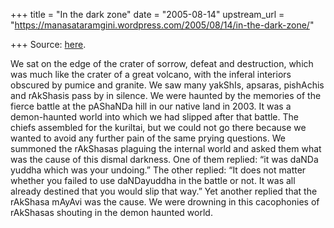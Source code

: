 +++
title = "In the dark zone"
date = "2005-08-14"
upstream_url = "https://manasataramgini.wordpress.com/2005/08/14/in-the-dark-zone/"

+++
Source: [here](https://manasataramgini.wordpress.com/2005/08/14/in-the-dark-zone/).

We sat on the edge of the crater of sorrow, defeat and destruction,
which was much like the crater of a great volcano, with the inferal
interiors obscured by pumice and granite. We saw many yakShIs, apsaras,
pishAchis and rAkShasis pass by in silence. We were haunted by the
memories of the fierce battle at the pAShaNDa hill in our native land in
2003. It was a demon-haunted world into which we had slipped after that
battle. The chiefs assembled for the kuriltai, but we could not go there
because we wanted to avoid any further pain of the same prying
questions. We summoned the rAkShasas plaguing the internal world and
asked them what was the cause of this dismal darkness. One of them
replied: “it was daNDa yuddha which was your undoing.” The other
replied: “It does not matter whether you failed to use daNDayuddha in
the battle or not. It was all already destined that you would slip that
way.” Yet another replied that the rAkShasa mAyAvi was the cause. We
were drowning in this cacophonies of rAkShasas shouting in the demon
haunted world.

